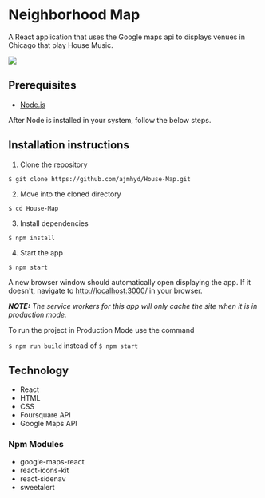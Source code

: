 # Neighborhood Map

A React application that uses the Google maps api to displays venues in Chicago that play House Music.

![](https://img.shields.io/badge/Udacity-React-blue.svg)

## Prerequisites

* [Node.js](https://nodejs.org/en/)

After Node is installed in your system, follow the below steps.

## Installation instructions

1. Clone the repository

```$ git clone https://github.com/ajmhyd/House-Map.git```

2. Move into the cloned directory

```$ cd House-Map```

3. Install dependencies

```$ npm install```

4. Start the app

```$ npm start```

A new browser window should automatically open displaying the app.  If it doesn't, navigate to [http://localhost:3000/](http://localhost:3000/) in your browser.

***NOTE:*** *The service workers for this app will only cache the site when it is in production mode.*

To run the project in Production Mode use the command

```$ npm run build``` instead of ```$ npm start```

## Technology

* React
* HTML
* CSS
* Foursquare API
* Google Maps API

### Npm Modules

* google-maps-react
* react-icons-kit
* react-sidenav
* sweetalert

